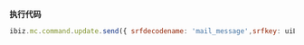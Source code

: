 <p class="panel-title"><b>执行代码</b></p>

```javascript
ibiz.mc.command.update.send({ srfdecodename: 'mail_message',srfkey: uiLogic.default.id})
```
